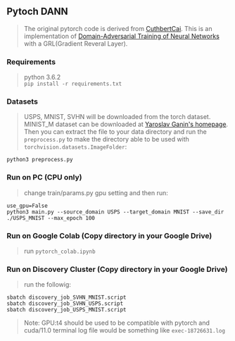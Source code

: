 ## Pytoch DANN
> The original pytorch code is derived from [CuthbertCai][1]. 
> This is an implementation of [Domain-Adversarial Training of Neural Networks][2] with a GRL(Gradient Reveral Layer). 

### Requirements
> python 3.6.2  
> `pip install -r requirements.txt`

### Datasets
> USPS, MNIST, SVHN will be downloaded from the torch dataset. 
> MINIST_M dataset can be downloaded at [Yaroslav Ganin's homepage][3]. 
> Then you can extract the file to your data directory and run the `preprocess.py` 
> to make the directory able to be used with `torchvision.datasets.ImageFolder`:
```
python3 preprocess.py
```

### Run on PC (CPU only)
> change train/params.py gpu setting and then run:
```
use_gpu=False
python3 main.py --source_domain USPS --target_domain MNIST --save_dir ./USPS_MNIST --max_epoch 100
```

### Run on Google Colab (Copy directory in your Google Drive)
> run `pytorch_colab.ipynb`

### Run on Discovery Cluster (Copy directory in your Google Drive)
> run the followig:
```
sbatch discovery_job_SVHN_MNIST.script
sbatch discovery_job_SVHN_USPS.script
sbatch discovery_job_USPS_MNIST.script
```
> Note: GPU:t4 should be used to be compatible with pytorch and cuda/11.0
> terminal log file would be something like `exec-18726631.log`

[1]:https://github.com/CuthbertCai/pytorch_DANN
[2]:https://arxiv.org/pdf/1505.07818.pdf
[3]:http://yaroslav.ganin.net/
